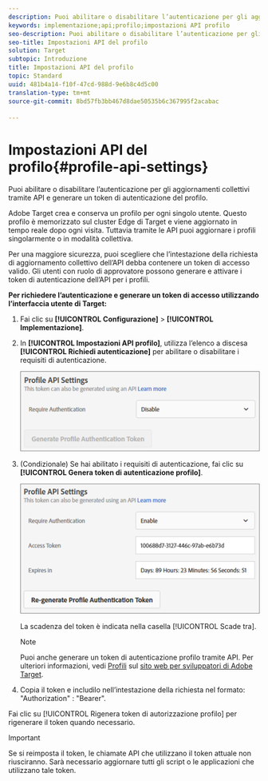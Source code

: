 ```yaml
---
description: Puoi abilitare o disabilitare l’autenticazione per gli aggiornamenti collettivi tramite API e generare un token di autenticazione del profilo.
keywords: implementazione;api;profilo;impostazioni API profilo
seo-description: Puoi abilitare o disabilitare l’autenticazione per gli aggiornamenti collettivi tramite API e generare un token di autenticazione del profilo.
seo-title: Impostazioni API del profilo
solution: Target
subtopic: Introduzione
title: Impostazioni API del profilo
topic: Standard
uuid: 481b4a14-f10f-47cd-988d-9e6b8c4d5c00
translation-type: tm+mt
source-git-commit: 8bd57fb3bb467d8dae50535b6c367995f2acabac

---
```



# Impostazioni API del profilo{#profile-api-settings}

Puoi abilitare o disabilitare l’autenticazione per gli aggiornamenti collettivi tramite API e generare un token di autenticazione del profilo.

Adobe Target crea e conserva un profilo per ogni singolo utente. Questo profilo è memorizzato sul cluster Edge di Target e viene aggiornato in tempo reale dopo ogni visita. Tuttavia tramite le API puoi aggiornare i profili singolarmente o in modalità collettiva.

Per una maggiore sicurezza, puoi scegliere che l’intestazione della richiesta di aggiornamento collettivo dell’API debba contenere un token di accesso valido. Gli utenti con ruolo di approvatore possono generare e attivare i token di autenticazione dell’API per i profili.

**Per richiedere l’autenticazione e generare un token di accesso utilizzando l’interfaccia utente di Target:**

1. Fai clic su **[!UICONTROL Configurazione]** &gt; **[!UICONTROL Implementazione]**.
1. In **[!UICONTROL Impostazioni API profilo]**, utilizza l’elenco a discesa **[!UICONTROL Richiedi autenticazione]** per abilitare o disabilitare i requisiti di autenticazione.

   ![](assets/profile_api_settings.png)

1. (Condizionale) Se hai abilitato i requisiti di autenticazione, fai clic su **[!UICONTROL Genera token di autenticazione profilo]**.

   ![](assets/profile_api_settings_2.png)

   La scadenza del token è indicata nella casella [!UICONTROL Scade tra].

   >[!NOTE]
   >
   >Puoi anche generare un token di autenticazione profilo tramite API. Per ulteriori informazioni, vedi [Profili](https://developers.adobetarget.com/api/#profiles) sul [sito web per sviluppatori di Adobe Target](https://developers.adobetarget.com/).

1. Copia il token e includilo nell’intestazione della richiesta nel formato: &quot;Authorization&quot; : &quot;Bearer&quot;.

Fai clic su [!UICONTROL Rigenera token di autorizzazione profilo] per rigenerare il token quando necessario.

>[!IMPORTANT]
>
>Se si reimposta il token, le chiamate API che utilizzano il token attuale non riusciranno. Sarà necessario aggiornare tutti gli script o le applicazioni che utilizzano tale token.

